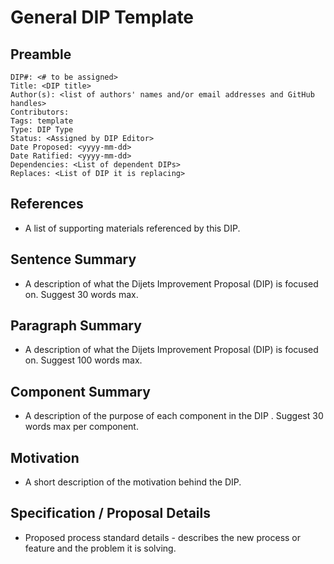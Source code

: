 # General DIP Template

## Preamble
```
DIP#: <# to be assigned>
Title: <DIP title>
Author(s): <list of authors' names and/or email addresses and GitHub handles>
Contributors:
Tags: template
Type: DIP Type
Status: <Assigned by DIP Editor>
Date Proposed: <yyyy-mm-dd>
Date Ratified: <yyyy-mm-dd>
Dependencies: <List of dependent DIPs>
Replaces: <List of DIP it is replacing>
```
## References

- A list of supporting materials referenced by this DIP.

## Sentence Summary

- A description of what the Dijets Improvement Proposal (DIP) is focused on. Suggest 30 words max.

## Paragraph Summary

- A description of what the Dijets Improvement Proposal (DIP) is focused on. Suggest 100 words max.

## Component Summary

- A description of the purpose of each component in the DIP . Suggest 30 words max per component.

## Motivation

- A short description of the motivation behind the DIP. 

## Specification / Proposal Details

- Proposed process standard details - describes the new process or feature and the problem it is solving.
